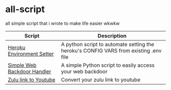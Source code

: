 # all-script
all simple script that i wrote to make life easier wkwkw

| Script                                          | Description   |
| ----------------------------------------------- | ------------- |
| [Heroku Environment Setter](heroku-env-setter)  | A python script to automate setting the heroku's CONFIG VARS from existing .env file  |
| [Simple Web Backdoor Handler](simple-backdoor-handler)   | A simple Python script to easily access your web backdoor |
| [Zulu link to Youtube](zulu-to-youtube) | Convert your zulu link to youtube
